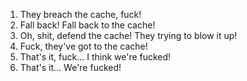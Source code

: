 1. They breach the cache, fuck!
2. Fall back! Fall back to the cache!
3. Oh, shit, defend the cache! They trying to blow it up!
4. Fuck, they've got to the cache!
5. That's it, fuck... I think we're fucked!
6. That's it... We're fucked!